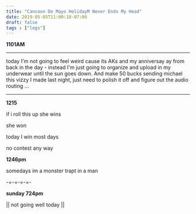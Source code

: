 ```yaml
---
title: "Cancoon De Mayo HolidayM Never Ends My Head"
date: 2019-05-05T11:00:18-07:00
draft: false
tags : ["logs"]
---
```


****1101AM****

___

today I'm not going to feel weird cause its AKs and my anniversay ay from back in the day - instead I'm just going to organize and upload in my underwear until the sun goes down. And make 50 bucks sending michael this vizzy I made last night, just need to polish it off and figure out the audio routing ...

___

**1215**

if i roll this up she wins

she won

today I win most days

no contest any way


**1246pm**

somedays im a monster trapt in a man


-=-=-=-=-

**sunday 724pm**

|| not going well today ||
